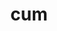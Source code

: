 ---
title: cum
meaning: with
ch: nine
pos: preposition
di: (takes ablative)
mt: yes
mt8thru10: yes
---